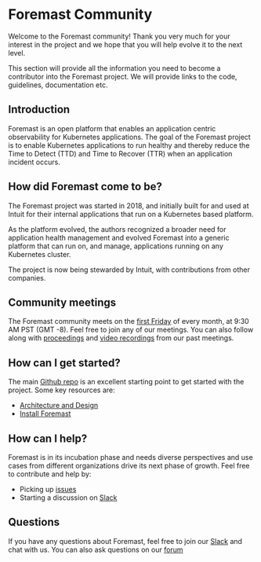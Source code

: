# Foremast Community

Welcome to the Foremast community! Thank you very much for your interest in the project and we hope that you will help evolve it to the next level.

This section will provide all the information you need to become a contributor into the Foremast project. We will provide links to the code, guidelines, documentation etc.

## Introduction

Foremast is an open platform that enables an application centric observability for Kubernetes applications. The goal of the Foremast project is to enable Kubernetes applications to run healthy and thereby reduce the Time to Detect (TTD) and Time to Recover (TTR) when an application incident occurs.

## How did Foremast come to be?

The Foremast project was started in 2018, and initially built for and used at Intuit for their internal applications that run on a Kubernetes based platform. 

As the platform evolved, the authors recognized a broader need for application health management and evolved Foremast into a generic platform that can run on, and manage, applications running on any Kubernetes cluster. 

The project is now being stewarded by Intuit, with contributions from other companies.

## Community meetings

The Foremast community meets on the [first Friday](https://calendar.google.com/calendar/embed?src=vsg25pgb33f4e4mshkfkrbfifo%40group.calendar.google.com&ctz=America%2FLos_Angeles) of every month, at 9:30 AM PST (GMT -8). Feel free to join any of our meetings. You can also follow along with [proceedings](https://docs.google.com/document/d/1ev-Itcl_POBuu99RfLmNxd2rD2dQWKJZCGvxw_lgnhM/edit?usp=sharing) and [video recordings](https://www.youtube.com/channel/UC46gJODnt_dy4Ss3wzGpgvA) from our past meetings.

## How can I get started?

The main [Github repo](https://github.com/intuit/foremast) is an excellent starting point to get started with the project. Some key resources are:

- [Architecture and Design](https://github.com/intuit/foremast/blob/master/docs/guides/design.md)
- [Install Foremast](https://github.com/intuit/foremast/blob/master/docs/guides/installation.md)

## How can I help?

Foremast is in its incubation phase and needs diverse perspectives and use cases from different organizations drive its next phase of growth. Feel free to contribute and help by:
- Picking up [issues](https://github.com/intuit/foremast/issues?q=is%3Aissue+is%3Aopen+label%3A%22help+wanted%22)
- Starting a discussion on [Slack](https://foremastio.slack.com) 

## Questions

If you have any questions about Foremast, feel free to join our [Slack](https://foremastio.slack.com) and chat with us. You can also ask questions on our [forum](https://groups.google.com/forum/#!forum/foremast)
